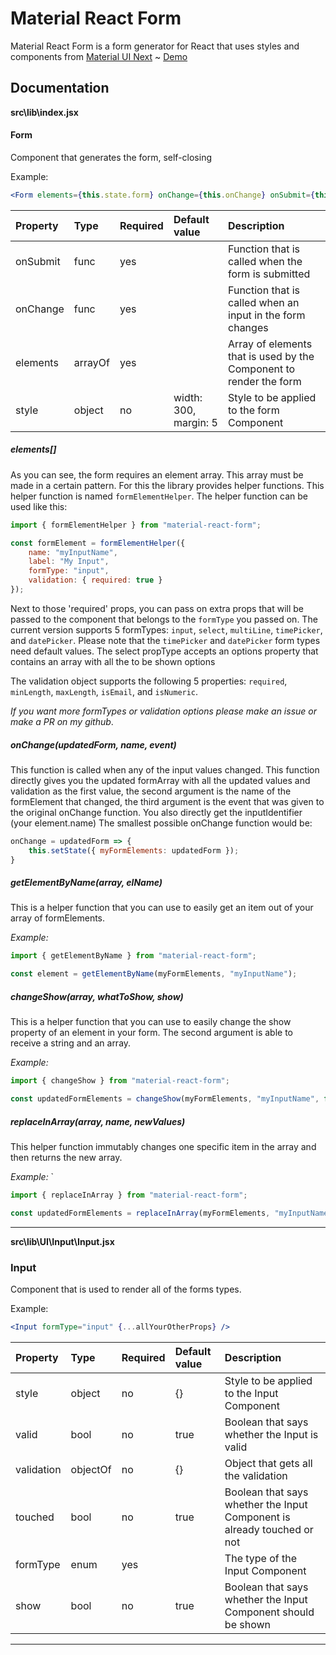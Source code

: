 # Material React Form

Material React Form is a form generator for React that
uses styles and components from
[Material UI Next](https://material-ui-next.com/) ~
[Demo](https://nobobo1234.github.io/material-react-form)

## Documentation

**src\lib\index.jsx**

#### Form

Component that generates the form, self-closing

Example:

```jsx
<Form elements={this.state.form} onChange={this.onChange} onSubmit={this.onSubmit} />
```

| Property | Type    | Required | Default value         | Description                                                        |
| :------- | :------ | :------- | :-------------------- | :----------------------------------------------------------------- |
| onSubmit | func    | yes      |                       | Function that is called when the form is submitted                 |
| onChange | func    | yes      |                       | Function that is called when an input in the form changes          |
| elements | arrayOf | yes      |                       | Array of elements that is used by the Component to render the form |
| style    | object  | no       | width: 300, margin: 5 | Style to be applied to the form Component                          |

##### elements[]

As you can see, the form requires an element array.
This array must be made in a certain pattern. For this the library
provides helper functions. This helper function is named `formElementHelper`.
The helper function can be used like this:

```jsx
import { formElementHelper } from "material-react-form";

const formElement = formElementHelper({
    name: "myInputName",
    label: "My Input",
    formType: "input",
    validation: { required: true }
});
```

Next to those 'required' props, you can pass on extra props that will be passed to the component that belongs
to the `formType` you passed on. The current version supports 5 formTypes: `input`, `select`, `multiLine`,
`timePicker`, and `datePicker`. Please note that the `timePicker` and `datePicker` form types need default values.
The select propType accepts an options property that contains an array with all the to be shown options

The validation object supports the following 5 properties: `required`, `minLength`, `maxLength`, `isEmail`, and `isNumeric`.

_If you want more formTypes or validation options please make an issue or make a PR on my github_.

##### onChange(updatedForm, name, event)

This function is called when any of the input values changed. This function directly gives you the updated formArray
with all the updated values and validation as the first value, the second argument is the
name of the formElement that changed, the third argument is the event that was given to the
original onChange function. You also directly get the inputIdentifier (your element.name)
The smallest possible onChange function would be: 

```jsx
onChange = updatedForm => {
    this.setState({ myFormElements: updatedForm });
}
```


##### getElementByName(array, elName)

This is a helper function that you can use to easily get an item out of your array of formElements.

_Example:_

```jsx
import { getElementByName } from "material-react-form";

const element = getElementByName(myFormElements, "myInputName");
```

##### changeShow(array, whatToShow, show)

This is a helper function that you can use to easily change the show property of an element in your form.
The second argument is able to receive a string and an array.

_Example:_

```jsx
import { changeShow } from "material-react-form";

const updatedFormElements = changeShow(myFormElements, "myInputName", false);
```

##### replaceInArray(array, name, newValues)

This helper function immutably changes one specific item in the array and then returns the new array.

_Example:_
`

```jsx
import { replaceInArray } from "material-react-form";

const updatedFormElements = replaceInArray(myFormElements, "myInputName", { value: "Hello..." });
```

---

**src\lib\UI\Input\Input.jsx**

### Input

Component that is used to render all of the forms types.

Example:

```jsx
<Input formType="input" {...allYourOtherProps} />
```

| Property   | Type     | Required | Default value | Description                                                             |
| :--------- | :------- | :------- | :------------ | :---------------------------------------------------------------------- |
| style      | object   | no       | {}            | Style to be applied to the Input Component                              |
| valid      | bool     | no       | true          | Boolean that says whether the Input is valid                            |
| validation | objectOf | no       | {}            | Object that gets all the validation                                     |
| touched    | bool     | no       | true          | Boolean that says whether the Input Component is already touched or not |
| formType   | enum     | yes      |               | The type of the Input Component                                         |
| show       | bool     | no       | true          | Boolean that says whether the Input Component should be shown           |

---

